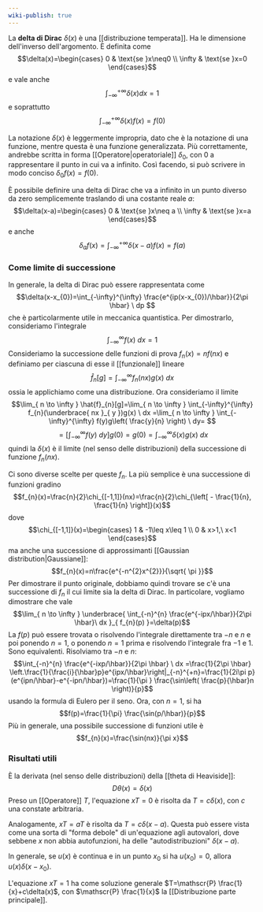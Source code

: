 ```yaml
---
wiki-publish: true
---
```

La **delta di Dirac** $\delta(x)$ è una [[distribuzione temperata]]. Ha le dimensione dell'inverso dell'argomento. È definita come
$$\delta(x)=\begin{cases}
0 & \text{se }x\neq0 \\
\infty & \text{se }x=0
\end{cases}$$
e vale anche
$$\int_{-\infty}^{+\infty}\delta(x)dx=1$$
e soprattutto
$$\int_{-\infty}^{+\infty}\delta(x)f(x)=f(0)$$

La notazione $\delta(x)$ è leggermente impropria, dato che è la notazione di una funzione, mentre questa è una funzione generalizzata. Più correttamente, andrebbe scritta in forma [[Operatore|operatoriale]] $\delta_{0}$, con 0 a rappresentare il punto in cui va a infinito. Così facendo, si può scrivere in modo conciso $\delta_{0}f(x)=f(0)$.

È possibile definire una delta di Dirac che va a infinito in un punto diverso da zero semplicemente traslando di una costante reale $a$:
$$\delta(x-a)=\begin{cases}
0 & \text{se }x\neq a \\
\infty & \text{se }x=a
\end{cases}$$
e anche
$$\delta_{a}f(x)=\int_{-\infty}^{+\infty}\delta(x-a)f(x)=f(a)$$
### Come limite di successione
In generale, la delta di Dirac può essere rappresentata come
$$\delta(x-x_{0})=\int_{-\infty}^{\infty} \frac{e^{ip(x-x_{0})/\hbar}}{2\pi \hbar} \ dp $$
che è particolarmente utile in meccanica quantistica. Per dimostrarlo, consideriamo l'integrale
$$\int_{-\infty}^{\infty} f(x) \ dx =1$$
Consideriamo la successione delle funzioni di prova $f_{n}(x)=nf(nx)$ e definiamo per ciascuna di esse il [[funzionale]] lineare
$$\hat{f}_{n}[g]=\int_{-\infty}^{\infty} f_{n}(nx)g(x) \ dx $$
ossia le applichiamo come una distribuzione. Ora consideriamo il limite
$$\lim_{ n \to \infty } \hat{f}_{n}[g]=\lim_{ n \to \infty } \int_{-\infty}^{\infty} f_{n}(\underbrace{ nx }_{ y })g(x) \ dx =\lim_{ n \to \infty } \int_{-\infty}^{\infty} f(y)g\left( \frac{y}{n} \right) \ dy= $$
$$=\left[ \int_{-\infty}^{\infty} f(y) \ dy  \right]g(0)=g(0)=\int_{-\infty}^{\infty} \delta(x)g(x) \ dx $$
quindi la $\delta(x)$ è il limite (nel senso delle distribuzioni) della successione di funzione $f_{n}(nx)$.

Ci sono diverse scelte per queste $f_{n}$. La più semplice è una successione di funzioni gradino
$$f_{n}(x)=\frac{n}{2}\chi_{[-1,1]}(nx)=\frac{n}{2}\chi_{\left[ - \frac{1}{n}, \frac{1}{n} \right]}(x)$$
dove
$$\chi_{[-1,1]}(x)=\begin{cases}
1 & -1\leq x\leq 1 \\
0 & x>1,\ x<1
\end{cases}$$
ma anche una successione di approssimanti [[Gaussian distribution|Gaussiane]]:
$$f_{n}(x)=n\frac{e^{-n^{2}x^{2}}}{\sqrt{ \pi }}$$
Per dimostrare il punto originale, dobbiamo quindi trovare se c'è una successione di $f_{n}$ il cui limite sia la delta di Dirac. In particolare, vogliamo dimostrare che vale
$$\lim_{ n \to \infty } \underbrace{ \int_{-n}^{n} \frac{e^{-ipx/\hbar}}{2\pi \hbar}\ dx }_{ f_{n}(p) }=\delta(p)$$
La $f(p)$ può essere trovata o risolvendo l'integrale direttamente tra $-n$ e $n$ e poi ponendo $n=1$, o ponendo $n=1$ prima e risolvendo l'integrale fra $-1$ e $1$. Sono equivalenti. Risolviamo tra $-n$ e $n$:
$$\int_{-n}^{n} \frac{e^{-ixp/\hbar}}{2\pi \hbar} \ dx =\frac{1}{2\pi \hbar} \left.\frac{1}{\frac{i}{\hbar}p}e^{ipx/\hbar}\right|_{-n}^{+n}=\frac{1}{2i\pi p}(e^{ipn/\hbar}-e^{-ipn/\hbar})=\frac{1}{\pi } \frac{\sin\left( \frac{p}{\hbar}n \right)}{p}$$
usando la formula di Eulero per il seno. Ora, con $n=1$, si ha
$$f(p)=\frac{1}{\pi} \frac{\sin(p/\hbar)}{p}$$
Più in generale, una possibile successione di funzioni utile è
$$f_{n}(x)=\frac{\sin(nx)}{\pi x}$$
### Risultati utili
È la derivata (nel senso delle distribuzioni) della [[theta di Heaviside]]:
$$D\theta(x)=\delta(x)$$
Preso un [[Operatore]] $T$, l'equazione $xT=0$ è risolta da $T=c\delta(x)$, con $c$ una constate arbitraria.

Analogamente, $xT=aT$ è risolta da $T=c\delta(x-a)$. Questa può essere vista come una sorta di "forma debole" di un'equazione agli autovalori, dove sebbene $x$ non abbia autofunzioni, ha delle "autodistribuzioni" $\delta(x-a)$.

In generale, se $u(x)$ è continua e in un punto $x_{0}$ si ha $u(x_{0})=0$, allora $u(x)\delta(x-x_{0})$.

L'equazione $xT=1$ ha come soluzione generale $T=\mathscr{P} \frac{1}{x}+c\delta(x)$, con $\mathscr{P} \frac{1}{x}$ la [[Distribuzione parte principale]].